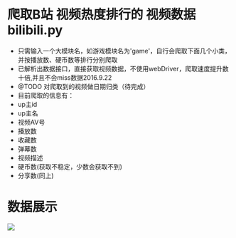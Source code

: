 # 爬取B站 视频热度排行的 视频数据  bilibili.py
* 只需输入一个大模块名，如游戏模块名为'game'，自行会爬取下面几个小类，并按播放数、硬币数等排行分别爬取
* 已解析出数据接口，直接获取视频数据，不使用webDriver，爬取速度提升数十倍,并且不会miss数据2016.9.22 
* @TODO 对爬取到的视频做日期归类（待完成）
* 目前爬取的信息有：
 * up主id
 * up主名
 * 视频AV号
 * 播放数
 * 收藏数
 * 弹幕数
 * 视频描述
 * 硬币数(获取不稳定，少数会获取不到)
 * 分享数(同上)
 

# 数据展示
 ![](https://github.com/StephinChou/Pythonspider/blob/master/image/1.png)
